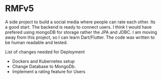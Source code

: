 # RMFv5
A side project to build a social media where people can rate each other. Its a good start. The backend is ready to connect users. I think I would have prefered using mongoDB for storage rather the JPA and JDBC. I am moving away from this project, so I can learn Dart/Flutter. The code was written to be human readable and tested.

List of changes needed for Deployment
- Dockers and Kubernetes setup
- Change Database to MongoDb.
- Implement a rating feature for Users
